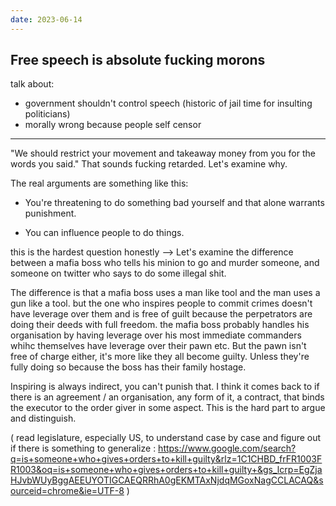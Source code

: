 ```yaml
---
date: 2023-06-14
---
```

## Free speech is absolute fucking morons 

talk about:
- government shouldn't control speech (historic of jail time for insulting politicians)
- morally wrong because people self censor

---
"We should restrict your movement and takeaway money from you for the words you said." That sounds fucking retarded. Let's examine why.





The real arguments are something like this:


- You're threatening to do something bad yourself and that alone warrants punishment.




- You can influence people to do things.

this is the hardest question honestly -->
Let's examine the difference between a mafia boss who tells his minion to go and murder someone, and someone on twitter who says to do some illegal shit. 

The difference is that a mafia boss uses a man like tool and the man uses a gun like a tool. but the one who inspires people to commit crimes doesn't have leverage over them and is free of guilt because the perpetrators are doing their deeds with full freedom. the mafia boss probably handles his organisation by having leverage over his most immediate commanders whihc themselves have leverage over their pawn etc. But the pawn isn't free of charge either, it's more like they all become guilty. Unless they're fully doing so because the boss has their family hostage.

Inspiring is always indirect, you can't punish that. I think it comes back to if there is an agreement / an organisation, any form of it, a contract, that binds the executor to the order giver in some aspect. This is the hard part to argue and distinguish.

(
read legislature, especially US, to understand case by case and figure out if there is something to generalize : https://www.google.com/search?q=is+someone+who+gives+orders+to+kill+guilty&rlz=1C1CHBD_frFR1003FR1003&oq=is+someone+who+gives+orders+to+kill+guilty+&gs_lcrp=EgZjaHJvbWUyBggAEEUYOTIGCAEQRRhA0gEKMTAxNjdqMGoxNagCCLACAQ&sourceid=chrome&ie=UTF-8 
)


